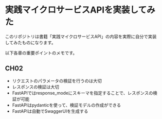 # 実践マイクロサービスAPIを実装してみた

このリポジトリは書籍「実践マイクロサービスAPI」の内容を実際に自分で実装してみたものになります。

以下各章の重要ポイントのメモです。

## CH02

- リクエストのパラメータの検証を行うのは大切
- レスポンスの検証は大切
- FastAPIではresponse_modeにスキーマを指定することで、レスポンスの検証が可能
- FastAPIはpydanticを使って、検証モデルの作成ができる
- FastAPIは自動でSwaggerUIを生成する